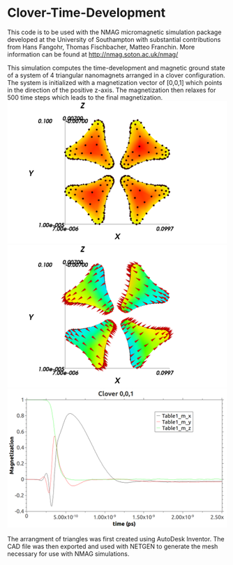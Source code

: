 # Clover-Time-Development
This code is to be used with the NMAG micromagnetic simulation package developed at the University of Southampton with substantial contributions from Hans Fangohr, Thomas Fischbacher, Matteo Franchin. More information can be found at http://nmag.soton.ac.uk/nmag/

This simulation computes the time-development and magnetic ground state of a system of 4 triangular nanomagnets arranged in a clover configuration. The system is initialized with a magnetization vector of [0,0,1] which points in the direction of the positive z-axis. The magnetization then relaxes for 500 time steps which leads to the final magnetization.
![Initial Magnetization](clover001initial.png?raw=true "Optional Title")
![Final Magnetization](clover001final.png?raw=true "Optional Title")
![Curve of Average Magnetization](clover001avgmag.png?raw=true "Optional Title")

The arrangment of triangles was first created using AutoDesk Inventor. The CAD file was then exported and used with NETGEN to generate the mesh necessary for use with NMAG simulations.

